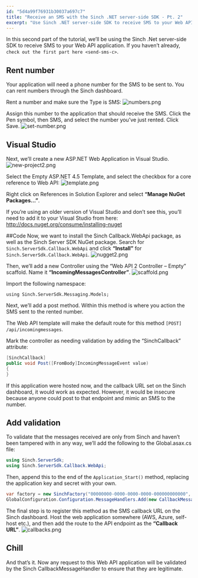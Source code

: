 ```yaml
---
id: "5d4a99f76931b30037a697c7"
title: "Receive an SMS with the Sinch .NET server-side SDK - Pt. 2"
excerpt: "Use Sinch .NET server-side SDK to receive SMS to your Web API application."
---
```

In this second part of the tutorial, we’ll be using the Sinch .Net server-side SDK to receive SMS to your Web API application. If you haven’t already, `check out the first part here <send-sms-c>`.

## Rent number

Your application will need a phone number for the SMS to be sent to. You can rent numbers through the Sinch dashboard.

Rent a number and make sure the Type is SMS:
![numbers.png](https://files.readme.io/36e0fe0-numbers.png)

Assign this number to the application that should receive the SMS. Click the Pen symbol, then SMS, and select the number you’ve just rented. Click Save.
![set-number.png](https://files.readme.io/f9f908f-set-number.png)

## Visual Studio

Next, we’ll create a new ASP.NET Web Application in Visual Studio.
![new-project2.png](https://files.readme.io/fd8768e-new-project2.png)

Select the Empty ASP.NET 4.5 Template, and select the checkbox for a core reference to Web API:
![template.png](https://files.readme.io/71e2699-template.png)

Right click on References in Solution Explorer and select **“Manage NuGet Packages…”**.

If you’re using an older version of Visual Studio and don’t see this, you’ll need to add it to your Visual Studio from here: <http://docs.nuget.org/consume/installing-nuget>

##Code 
Now, we want to install the Sinch Callback.WebApi package, as well as the Sinch Server SDK NuGet package. Search for `Sinch.ServerSdk.Callback.WebApi` and click **“Install”** for `Sinch.ServerSdk.Callback.WebApi`.
![nugget2.png](https://files.readme.io/afb68f7-nugget2.png)

Then, we’ll add a new Controller using the “Web API 2 Controller – Empty” scaffold. Name it **“IncomingMessagesController”**.
![scaffold.png](https://files.readme.io/0d3437a-scaffold.png)

Import the following namespace:

`using Sinch.ServerSdk.Messaging.Models;`

Next, we’ll add a post method. Within this method is where you action the SMS sent to the rented number.

The Web API template will make the default route for this method `[POST] /api/incomingmessages`.

Mark the controller as needing validation by adding the “SinchCallback” attribute:

```csharp
[SinchCallback]
public void Post([FromBody]IncomingMessageEvent value)
{
}
```

If this application were hosted now, and the callback URL set on the Sinch dashboard, it would work as expected. However, it would be insecure because anyone could post to that endpoint and mimic an SMS to the number.

## Add validation

To validate that the messages received are only from Sinch and haven’t been tampered with in any way, we’ll add the following to the Global.asax.cs file:

```csharp
using Sinch.ServerSdk;
using Sinch.ServerSdk.Callback.WebApi;
```

Then, append this to the end of the `Application_Start()` method, replacing the application key and secret with your own.

```csharp
var factory = new SinchFactory("00000000-0000-0000-0000-000000000000", "AAAAAAAAAAAAAAAAAAAAAA==");
GlobalConfiguration.Configuration.MessageHandlers.Add(new CallbackMessageHandler(factory));
```

The final step is to register this method as the SMS callback URL on the Sinch dashboard. Host the web application somewhere (AWS, Azure, self-host etc.), and then add the route to the API endpoint as the **“Callback URL”**.
![callbacks.png](https://files.readme.io/2c5803a-callbacks.png)

## Chill

And that’s it. Now any request to this Web API application will be validated by the Sinch CallbackMessageHandler to ensure that they are legitimate.